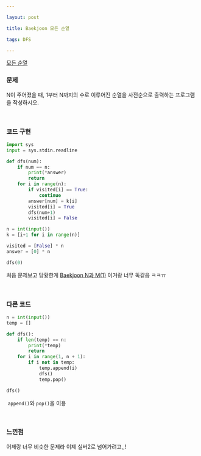 ```yaml
---

layout: post

title: Baekjoon 모든 순열

tags: DFS

---
```


[모든 순열](https://www.acmicpc.net/problem/10974)

### 문제

N이 주어졌을 때, 1부터 N까지의 수로 이루어진 순열을 사전순으로 출력하는 프로그램을 작성하시오.

<br/>

### 코드 구현

```python
import sys
input = sys.stdin.readline

def dfs(num):
    if num == n:
        print(*answer)
        return
    for i in range(n):
        if visited[i] == True:
            continue
        answer[num] = k[i]
        visited[i] = True
        dfs(num+1)
        visited[i] = False

n = int(input())
k = [i+1 for i in range(n)]

visited = [False] * n
answer = [0] * n

dfs(0)
```

처음 문제보고 당황한게 [Baekjoon N과 M(1)](https://suyeon12.github.io/2023/01/01/baekjoon-n과-m-1) 이거랑 너무 똑같음 ㅋㅋㅠ

<br/>

### 다른 코드

```python
n = int(input())
temp = []

def dfs():
    if len(temp) == n:
        print(*temp)
        return
    for i in range(1, n + 1):
        if i not in temp:
            temp.append(i)
            dfs()
            temp.pop()

dfs()
```

 `append()`와 `pop()`을 이용

<br/>

### 느낀점

어제랑 너무 비슷한 문제라 이제 실버2로 넘어가려고,,!


